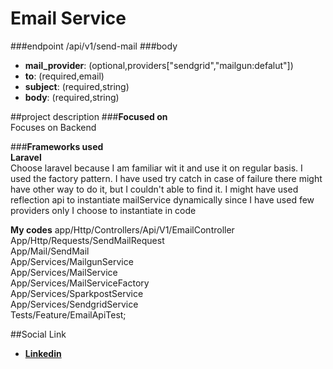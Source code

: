 
# Email Service




###endpoint
/api/v1/send-mail
###body
- **mail_provider**: (optional,providers["sendgrid","mailgun:defalut"]) 
- **to**: (required,email) 
- **subject**: (required,string) 
- **body**: (required,string) 

##project description
###**Focused on**  
Focuses on Backend 

###**Frameworks used**  
**Laravel**  
Choose laravel because I am familiar wit it and use it on regular basis. I used the factory pattern.  I have used try catch in case of failure there might have other way to do it, but I couldn't able to find it. I might have used reflection api to instantiate mailService dynamically since I have used few  providers only I choose to instantiate in code


**My codes**
app/Http/Controllers/Api/V1/EmailController  
App/Http/Requests/SendMailRequest  
App/Mail/SendMail  
App/Services/MailgunService  
App/Services/MailService  
App/Services/MailServiceFactory  
App/Services/SparkpostService  
App/Services/SendgridService  
Tests/Feature/EmailApiTest;  



##Social Link
- **[Linkedin](https://www.linkedin.com/in/gagan-gurung-22496710b/)**

